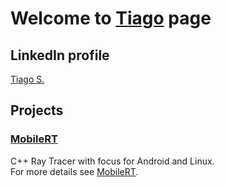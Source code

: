# Welcome to [Tiago](https://tiagomssantos.github.io) page

## LinkedIn profile
<div class="LI-profile-badge"  data-version="v1" data-size="large" data-locale="pt_BR" data-type="horizontal" data-theme="dark" data-vanity="tiago-s-b2547812b">
<script type="text/javascript" src="https://platform.linkedin.com/badges/js/profile.js" async defer></script>
<a class="LI-simple-link" href='https://pt.linkedin.com/in/tiago-s-b2547812b?trk=profile-badge'>Tiago S.</a>
</div>


## Projects

### [MobileRT](/MobileRT)
C++ Ray Tracer with focus for Android and Linux.<br/>
For more details see [MobileRT](/MobileRT).<br/>
